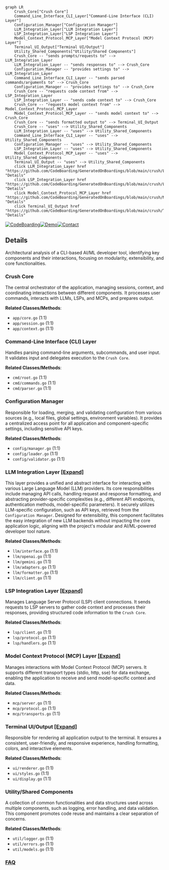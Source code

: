 ```mermaid
graph LR
    Crush_Core["Crush Core"]
    Command_Line_Interface_CLI_Layer["Command-Line Interface (CLI) Layer"]
    Configuration_Manager["Configuration Manager"]
    LLM_Integration_Layer["LLM Integration Layer"]
    LSP_Integration_Layer["LSP Integration Layer"]
    Model_Context_Protocol_MCP_Layer["Model Context Protocol (MCP) Layer"]
    Terminal_UI_Output["Terminal UI/Output"]
    Utility_Shared_Components["Utility/Shared Components"]
    Crush_Core -- "sends prompts/requests to" --> LLM_Integration_Layer
    LLM_Integration_Layer -- "sends responses to" --> Crush_Core
    Configuration_Manager -- "provides settings to" --> LLM_Integration_Layer
    Command_Line_Interface_CLI_Layer -- "sends parsed commands/arguments to" --> Crush_Core
    Configuration_Manager -- "provides settings to" --> Crush_Core
    Crush_Core -- "requests code context from" --> LSP_Integration_Layer
    LSP_Integration_Layer -- "sends code context to" --> Crush_Core
    Crush_Core -- "requests model context from" --> Model_Context_Protocol_MCP_Layer
    Model_Context_Protocol_MCP_Layer -- "sends model context to" --> Crush_Core
    Crush_Core -- "sends formatted output to" --> Terminal_UI_Output
    Crush_Core -- "uses" --> Utility_Shared_Components
    LLM_Integration_Layer -- "uses" --> Utility_Shared_Components
    Command_Line_Interface_CLI_Layer -- "uses" --> Utility_Shared_Components
    Configuration_Manager -- "uses" --> Utility_Shared_Components
    LSP_Integration_Layer -- "uses" --> Utility_Shared_Components
    Model_Context_Protocol_MCP_Layer -- "uses" --> Utility_Shared_Components
    Terminal_UI_Output -- "uses" --> Utility_Shared_Components
    click LLM_Integration_Layer href "https://github.com/CodeBoarding/GeneratedOnBoardings/blob/main/crush/LLM_Integration_Layer.md" "Details"
    click LSP_Integration_Layer href "https://github.com/CodeBoarding/GeneratedOnBoardings/blob/main/crush/LSP_Integration_Layer.md" "Details"
    click Model_Context_Protocol_MCP_Layer href "https://github.com/CodeBoarding/GeneratedOnBoardings/blob/main/crush/Model_Context_Protocol_MCP_Layer.md" "Details"
    click Terminal_UI_Output href "https://github.com/CodeBoarding/GeneratedOnBoardings/blob/main/crush/Terminal_UI_Output.md" "Details"
```

[![CodeBoarding](https://img.shields.io/badge/Generated%20by-CodeBoarding-9cf?style=flat-square)](https://github.com/CodeBoarding/GeneratedOnBoardings)[![Demo](https://img.shields.io/badge/Try%20our-Demo-blue?style=flat-square)](https://www.codeboarding.org/demo)[![Contact](https://img.shields.io/badge/Contact%20us%20-%20contact@codeboarding.org-lightgrey?style=flat-square)](mailto:contact@codeboarding.org)

## Details

Architectural analysis of a CLI-based AI/ML developer tool, identifying key components and their interactions, focusing on modularity, extensibility, and core functionalities.

### Crush Core
The central orchestrator of the application, managing sessions, context, and coordinating interactions between different components. It processes user commands, interacts with LLMs, LSPs, and MCPs, and prepares output.


**Related Classes/Methods**:

- `app/core.go` (1:1)
- `app/session.go` (1:1)
- `app/context.go` (1:1)


### Command-Line Interface (CLI) Layer
Handles parsing command-line arguments, subcommands, and user input. It validates input and delegates execution to the `Crush Core`.


**Related Classes/Methods**:

- `cmd/root.go` (1:1)
- `cmd/commands.go` (1:1)
- `cmd/parser.go` (1:1)


### Configuration Manager
Responsible for loading, merging, and validating configuration from various sources (e.g., local files, global settings, environment variables). It provides a centralized access point for all application and component-specific settings, including sensitive API keys.


**Related Classes/Methods**:

- `config/manager.go` (1:1)
- `config/loader.go` (1:1)
- `config/validator.go` (1:1)


### LLM Integration Layer [[Expand]](./LLM_Integration_Layer.md)
This layer provides a unified and abstract interface for interacting with various Large Language Model (LLM) providers. Its core responsibilities include managing API calls, handling request and response formatting, and abstracting provider-specific complexities (e.g., different API endpoints, authentication methods, model-specific parameters). It securely utilizes LLM-specific configuration, such as API keys, retrieved from the `Configuration Manager`. Designed for extensibility, this component facilitates the easy integration of new LLM backends without impacting the core application logic, aligning with the project's modular and AI/ML-powered developer tool nature.


**Related Classes/Methods**:

- `llm/interface.go` (1:1)
- `llm/openai.go` (1:1)
- `llm/gemini.go` (1:1)
- `llm/adapters.go` (1:1)
- `llm/formatter.go` (1:1)
- `llm/client.go` (1:1)


### LSP Integration Layer [[Expand]](./LSP_Integration_Layer.md)
Manages Language Server Protocol (LSP) client connections. It sends requests to LSP servers to gather code context and processes their responses, providing structured code information to the `Crush Core`.


**Related Classes/Methods**:

- `lsp/client.go` (1:1)
- `lsp/protocol.go` (1:1)
- `lsp/handlers.go` (1:1)


### Model Context Protocol (MCP) Layer [[Expand]](./Model_Context_Protocol_MCP_Layer.md)
Manages interactions with Model Context Protocol (MCP) servers. It supports different transport types (stdio, http, sse) for data exchange, enabling the application to receive and send model-specific context and data.


**Related Classes/Methods**:

- `mcp/server.go` (1:1)
- `mcp/protocol.go` (1:1)
- `mcp/transports.go` (1:1)


### Terminal UI/Output [[Expand]](./Terminal_UI_Output.md)
Responsible for rendering all application output to the terminal. It ensures a consistent, user-friendly, and responsive experience, handling formatting, colors, and interactive elements.


**Related Classes/Methods**:

- `ui/renderer.go` (1:1)
- `ui/styles.go` (1:1)
- `ui/display.go` (1:1)


### Utility/Shared Components
A collection of common functionalities and data structures used across multiple components, such as logging, error handling, and data validation. This component promotes code reuse and maintains a clear separation of concerns.


**Related Classes/Methods**:

- `util/logger.go` (1:1)
- `util/errors.go` (1:1)
- `util/models.go` (1:1)




### [FAQ](https://github.com/CodeBoarding/GeneratedOnBoardings/tree/main?tab=readme-ov-file#faq)